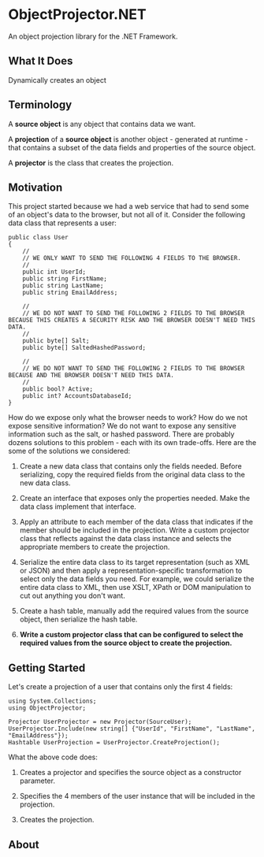 # ObjectProjector.NET

An object projection library for the .NET Framework.

## What It Does

Dynamically creates an object 

## Terminology

A **source object** is any object that contains data we want.

A **projection** of a **source object** is another object - generated at runtime - that contains a subset of the data fields and properties of the source object.

A **projector** is the class that creates the projection.

## Motivation

This project started because we had a web service that had to send some of an object's data to the browser, but not all of it.
Consider the following data class that represents a user:

	public class User
	{
		//
		// WE ONLY WANT TO SEND THE FOLLOWING 4 FIELDS TO THE BROWSER.
		//
		public int UserId;
		public string FirstName;
		public string LastName;
		public string EmailAddress;
		
		//
		// WE DO NOT WANT TO SEND THE FOLLOWING 2 FIELDS TO THE BROWSER BECAUSE THIS CREATES A SECURITY RISK AND THE BROWSER DOESN'T NEED THIS DATA.
		//
		public byte[] Salt;
		public byte[] SaltedHashedPassword;
		
		//
		// WE DO NOT WANT TO SEND THE FOLLOWING 2 FIELDS TO THE BROWSER BECAUSE AND THE BROWSER DOESN'T NEED THIS DATA.
		//
		public bool? Active;
		public int? AccountsDatabaseId;
	}

How do we expose only what the browser needs to work?
How do we not expose sensitive information?  We do not want to expose any sensitive information such as the salt, or hashed password.
There are probably dozens solutions to this problem - each with its own trade-offs.
Here are the some of the solutions we considered:

1. Create a new data class that contains only the fields needed.
Before serializing, copy the required fields from the original data class to the new data class.

1. Create an interface that exposes only the properties needed.
Make the data class implement that interface.

1. Apply an attribute to each member of the data class that indicates if the member should be included in the projection.
Write a custom projector class that reflects against the data class instance and selects the appropriate members to create the projection.

1. Serialize the entire data class to its target representation (such as XML or JSON) and then apply a representation-specific transformation to select only the data fields you need.
For example, we could serialize the entire data class to XML, then use XSLT, XPath or DOM manipulation to cut out anything you don't want.

1. Create a hash table, manually add the required values from the source object, then serialize the hash table.

1. **Write a custom projector class that can be configured to select the required values from the source object to create the projection.**

## Getting Started

Let's create a projection of a user that contains only the first 4 fields:

	using System.Collections;
	using ObjectProjector;

	Projector UserProjector = new Projector(SourceUser);
	UserProjector.Include(new string[] {"UserId", "FirstName", "LastName", "EmailAddress"});
	Hashtable UserProjection = UserProjector.CreateProjection();

What the above code does:

1. Creates a projector and specifies the source object as a constructor parameter.

1. Specifies the 4 members of the user instance that will be included in the projection.

1. Creates the projection.



## About


